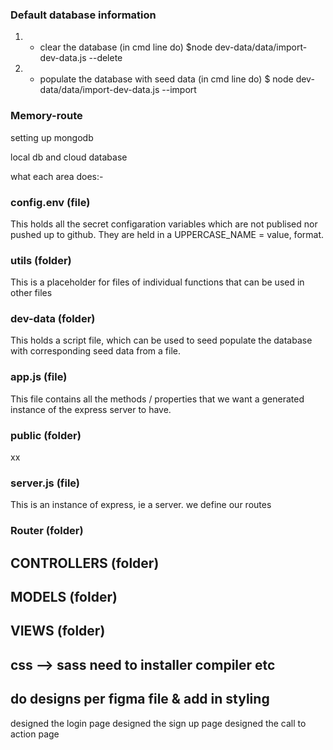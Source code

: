 <!-- prettier-ignore -->
### Default database information

1. - clear the database (in cmd line do)
     $node dev-data/data/import-dev-data.js --delete

2. - populate the database with seed data (in cmd line do)
     $ node dev-data/data/import-dev-data.js --import

### Memory-route

setting up mongodb

local db and cloud database

what each area does:-

### config.env (file)

This holds all the secret configaration variables which are not publised nor pushed up to github.
They are held in a UPPERCASE_NAME = value, format.

### utils (folder)

This is a placeholder for files of individual functions that can be used in other files

### dev-data (folder)

This holds a script file, which can be used to seed populate the database with corresponding seed data from a file.

### app.js (file)

This file contains all the methods / properties that we want a generated instance of the express server to have.

### public (folder)

xx

### server.js (file)

This is an instance of express, ie a server. we define our routes

### Router (folder)

## CONTROLLERS (folder)

## MODELS (folder)

## VIEWS (folder)

## css --> sass need to installer compiler etc

## do designs per figma file & add in styling

designed the login page
designed the sign up page
designed the call to action page
